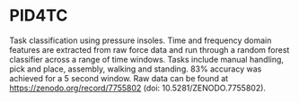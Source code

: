 # PID4TC
Task classification using pressure insoles. Time and frequency domain features are extracted from raw force data and run through a random forest classifier across a range of time windows. Tasks include manual handling, pick and place, assembly, walking and standing. 83% accuracy was achieved for a 5 second window.
Raw data can be found at https://zenodo.org/record/7755802 (doi: 10.5281/ZENODO.7755802).
